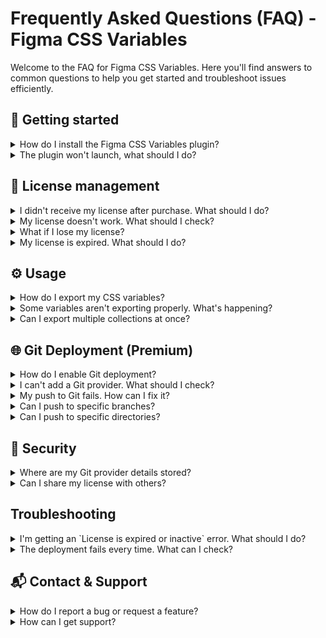 # Frequently Asked Questions (FAQ) - Figma CSS Variables

Welcome to the FAQ for Figma CSS Variables. Here you'll find answers to common questions to help you get started and troubleshoot issues efficiently.

## 🚀 Getting started

<details>

<summary>How do I install the Figma CSS Variables plugin?</summary>

<br />

Go to the [plugin page on Figma Community](https://www.figma.com/community/plugin/1474166340745390696/figma-css-variables) and click "Open in...". Then open a Figma file, go to Plugins > Figma CSS Variables.
See [Use plugins in files from Figma resource](https://help.figma.com/hc/en-us/articles/360042532714-Use-plugins-in-files).

</details>

<details>

<summary>The plugin won't launch, what should I do?</summary>

<br />

Ensure Figma is up to date and that the plugin is properly installed. Check your internet connection and look for any errors displayed in Figma. Additionally, try restarting both Figma and the plugin.

Check the browser's Developer Tools (right-click > Inspect > Console tab). If there are errors, share them on the [GitHub Discussions](https://github.com/figma-css-variables/community/discussions) with a reproduction scenario and captures of the error messages.

</details>

## 🔑 License management

<details>

<summary>I didn't receive my license after purchase. What should I do?</summary>

<br />

Check your spam folder. Emails are sent from the email address `noreply@figma-plugin.yoriiis.com`. If you still can't find the email, reach out to us with your proof of purchase, and we'll generate a new license for you.

</details>

<details>

<summary>My license doesn't work. What should I check?</summary>

<br />

Ensure you copied the license correctly without any extra spaces. The license is tied to the email used during purchase.

Ensure you copied the license correctly without any extra spaces. The license is tied to the email used during purchase. The format of a valid license key looks like this: `XXXXXX-XXXXXX-XXXXXX-XXXXXX-XXXXXX-V1`, where each `X` is a random alphanumeric character.

</details>

<details>

<summary>What if I lose my license?</summary>

<br />

For security reasons, licenses are not stored in plain text. If you lose your license, contact us at `figmacssvariables[at]yoriiis.com` to generate a new one.

</details>

<details>

<summary>My license is expired. What should I do?</summary>

<br />

If your subscription has been canceled or the payment has failed, and the validity period has expired, the license becomes inactive. To reactivate your license, ensure your subscription is active on Stripe. If needed, renew it directly through Stripe or contact support at `figmacssvariables[at]yoriiis.com` with your proof of purchase. Once the subscription is active again, the license will be restored automatically.

</details>

## ⚙️ Usage

<details>

<summary>How do I export my CSS variables?</summary>

<br />

Go to the Export tab, select a collection and mode, preview the CSS, then either copy it to your clipboard or download a ZIP containing all the CSS files.

</details>

<details>

<summary>Some variables aren't exporting properly. What's happening?</summary>

<br />

The plugin applies transformations to ensure CSS validity:

- Slashes (/) are replaced with hyphens (-).
- Numeric variables (FLOAT) automatically append the px unit.
- CSS variables are sorted alphabetically.

</details>

<details>

<summary>Can I export multiple collections at once?</summary>

<br />

For the download option, all selected collections are exported at once in a ZIP file. For the copy-to-clipboard option, only one mode of a collection is copied. To export multiple modes or collections, use the Git Deployment feature to choose specific collections and modes.

</details>

## 🌐 Git Deployment (Premium)

<details>

<summary>How do I enable Git deployment?</summary>

<br />

First, purchase a license directly through Figma and activate it in the plugin's Settings tab. Then, create a Git provider under the Settings tab. After that, go to the Deploy tab, select your provider from the list, choose the collection modes to export, and click the "Push" button to deploy.

</details>

<details>

<summary>I can't add a Git provider. What should I check?</summary>

<br />

Ensure your personal access token is valid and has the necessary permissions and the user/organization name, repository and branch are correct. For self-hosted GitLab, include the host URL `mycustomgitlab.com`.

Check resources:

- [Github Personal Access Token documentation](https://docs.github.com/en/authentication/keeping-your-account-and-data-secure/managing-your-personal-access-token)
- [Gitlab Personal Access Token documentation](https://docs.gitlab.com/user/profile/personal_access_tokens)

</details>

<details>

<summary>My push to Git fails. How can I fix it?</summary>

<br />
Troubleshoot with these steps:

- Check that the token has sufficient write permissions
  Verify the branch exists (the plugin will create it automatically if permissions allow)
- Ensure the repository URL and provider details are correct
- Confirm that the selected collections and modes are not empty

</details>

<details>

<summary>Can I push to specific branches?</summary>

<br />

Yes, you can specify the target branch in the provider settings. If the branch doesn't exist, the plugin will create it automatically.

</details>

<details>

<summary>Can I push to specific directories?</summary>

<br />

Yes, you can specify the base path in the provider settings. If the directories doesn't exist, the plugin will create it automatically.

</details>

## 🔐 Security

<details>

<summary>Where are my Git provider details stored?</summary>

<br />

All Git provider data (token, owner, repository, etc.) is stored locally on your machine to ensure your privacy and security.

</details>

<details>

<summary>Can I share my license with others?</summary>

<br />

No, each license is personal and linked to the email used during purchase.

</details>

## Troubleshooting

<details>

<summary>I'm getting an `License is expired or inactive` error. What should I do?</summary>

<br />

Double-check the license key you entered, ensuring there are no extra spaces or typos. Check if the susbcription is active on Stripe. If the issue persists, contact support at `yoriiis[at]duck.com`.

</details>

<details>

<summary>The deployment fails every time. What can I check?</summary>

<br />

Make sure:

The token has the necessary permissions.

The target branch exists or that your token allows branch creation.

The selected collections and modes aren't empty.

</details>

## 📬 Contact & Support

<details>

<summary>How do I report a bug or request a feature?</summary>

<br />

Use the [GitHub Issues](https://github.com/figma-css-variables/community/issues) page for bug reports or feature requests. For general questions, join the [GitHub Discussions](https://github.com/figma-css-variables/community/discussions).

</details>

<details>

<summary>How can I get support?</summary>

<br />

If your question isn't covered here, please post in our [GitHub Discussions](https://github.com/figma-css-variables/community/discussions), and we'll help as soon as possible.

</details>

